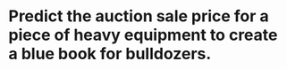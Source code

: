 # Predict the auction sale price for a piece of heavy equipment to create a blue book for bulldozers.

